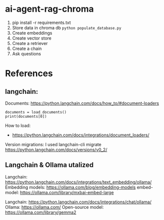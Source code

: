 # ai-agent-rag-chroma

1. pip install -r requirements.txt
2. Store data in chroma db
````python populate_database.py ````
3. Create embeddings
4. Create vector store
5. Create a retriever
6. Create a chain
7. Ask questions


# References
## langchain: 

Documents:
https://python.langchain.com/docs/how_to/#document-loaders

````
documents = load_documents()
print(documents[0])
````
How to load: 
- https://python.langchain.com/docs/integrations/document_loaders/

Version migrations: 
I used langchain-cli migrate
https://python.langchain.com/docs/versions/v0_2/

## Langchain & Ollama utalized

Langchain: https://python.langchain.com/docs/integrations/text_embedding/ollama/
Embedding models: https://ollama.com/blog/embedding-models
embed-model: https://ollama.com/library/mxbai-embed-large

Langchain: https://python.langchain.com/docs/integrations/chat/ollama/
Ollama: https://ollama.com/
Open-source model: https://ollama.com/library/gemma2
 